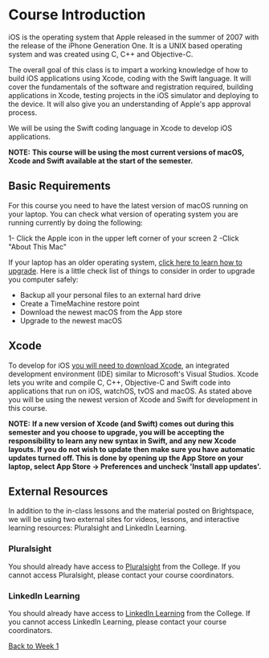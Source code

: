 # Course Introduction

iOS is the operating system that Apple released in the summer of 2007 with the release of the iPhone Generation One.  It is a UNIX based operating system and was created using C, C++ and Objective-C.

The overall goal of this class is to impart a working knowledge of how to build iOS applications using Xcode, coding with the Swift language.  It will cover the fundamentals of the software and registration required, building applications in Xcode, testing projects in the iOS simulator and deploying to the device.  It will also give you an understanding of Apple's app approval process.

We will be using the Swift coding language in Xcode to develop iOS applications.

**NOTE:**   **This course will be using the most current versions of macOS, Xcode and Swift available at the start of the semester.**

## Basic Requirements

For this course you need to have the latest version of macOS running on your laptop.  You can check what version of operating system you are running currently by doing the following:

1- Click the Apple icon in the upper left corner of your screen
2 -Click "About This Mac"

If your laptop has an older operating system, [click here to learn how to upgrade](https://www.apple.com/ca/macos/how-to-upgrade/).  Here is a little check list of things to consider in order to upgrade you computer safely:

* Backup all your personal files to an external hard drive
* Create a TimeMachine restore point
* Download the newest macOS from the App store
* Upgrade to the newest macOS

## Xcode

To develop for iOS [you will need to download Xcode](https://itunes.apple.com/ca/app/xcode/id497799835), an integrated development environment (IDE) similar to Microsoft's Visual Studios.  Xcode lets you write and compile C, C++, Objective-C and Swift code into applications that run on iOS, watchOS, tvOS and macOS.  As stated above you will be using the newest version of Xcode and Swift for development in this course.

**NOTE:** **If a new version of Xcode (and Swift) comes out during this semester and you choose to upgrade, you will be accepting the responsibility to learn any new syntax in Swift, and any new Xcode layouts.  If you do not wish to update then make sure you have automatic updates turned off.  This is done by opening up the App Store on your laptop, select App Store -> Preferences and uncheck 'Install app updates'.**

## External Resources

In addition to the in-class lessons and the material posted on Brightspace, we will be using two external sites for videos, lessons, and interactive learning resources:  Pluralsight and LinkedIn Learning.

### Pluralsight

You should already have access to [Pluralsight](https://app.pluralsight.com) from the College.  If you cannot access Pluralsight, please contact your course coordinators.

### LinkedIn Learning

You should already have access to [LinkedIn Learning](https://www.linkedin.com/learning/) from the College.  If you cannot access LinkedIn Learning, please contact your course coordinators.

[Back to Week 1](https://mad9137.github.io/F2020/modules/week1/#during-class)
